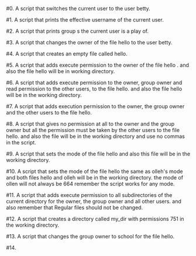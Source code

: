 #0. A script that switches the current user to the user betty.

#1. A script that prints the effective username of the current user.

#2. A script that prints group s the current user is a play of.

#3. A script that changes the owner of the file hello to the user betty.

#4. A script that creates an empty file called hello.

#5. A script that adds execute permission to the owner of the file hello . and also the file hello will be in working  directory.

#6. A script that adds execute permission to the owner, group owner and read permission to the other users, to the file hello. and also the file hello will be in the working directory.

#7. A script that  adds execution permission to the owner, the group owner and the other users to the file hello.

#8. A script that gives no permission at all to the owner and the group owner but all the permission must be taken   by the other users to the file hello. and also the file will be in the working directory and use no commas in the script.

#9. A script that sets the mode of the file hello and also this file will be in the working directory.

#10. A script that sets the mode of the file hello the same as olleh's mode and both files hello and olleh will be in the working directory. the mode of ollen will not always be 664 remember the script works for any mode.

#11. A script that adds execute permission to all subdirectories of the current directory for the owner, the group owner and all other users. and also remember that Regular files should not be changed.

#12. A script that creates a directory called my_dir with permissions 751 in the working directory.

#13. A script that changes the group owner to school for the file hello.

#14.           
